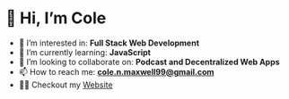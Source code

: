 # 👋 Hi, I’m Cole
- 👀 I’m interested in: **Full Stack Web Development**
- 🌱 I’m currently learning: **JavaScript**
- 💞️ I’m looking to collaborate on: **Podcast and Decentralized Web Apps**
- 📫 How to reach me: **cole.n.maxwell99@gmail.com**
- 👨‍💻 Checkout my [Website](https://colemaxwell.dev/)
